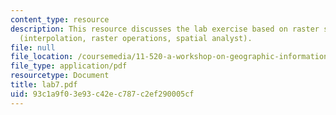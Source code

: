 ```yaml
---
content_type: resource
description: This resource discusses the lab exercise based on raster spatial analysis
  (interpolation, raster operations, spatial analyst).
file: null
file_location: /coursemedia/11-520-a-workshop-on-geographic-information-systems-fall-2005/93c1a9f03e93c42ec787c2ef290005cf_lab7.pdf
file_type: application/pdf
resourcetype: Document
title: lab7.pdf
uid: 93c1a9f0-3e93-c42e-c787-c2ef290005cf
---
```

